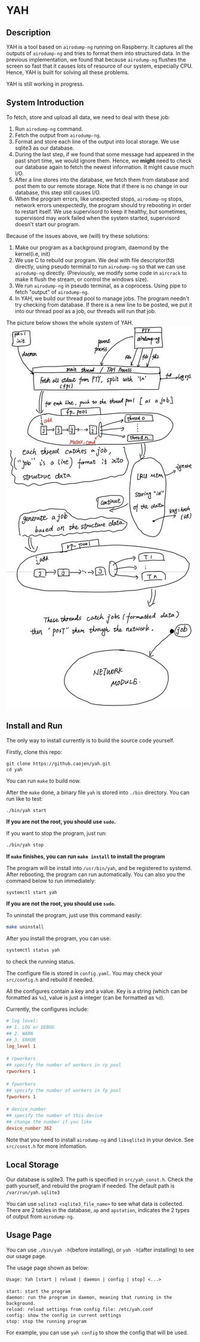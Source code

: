 # YAH

## Description
YAH is a tool based on ``airodump-ng`` running on Raspberry.
It captures all the outputs of ``airodump-ng`` and tries to format
them into structured data. In the previous implementation, we found
that because ``airodump-ng`` flushes the screen so fast that it
causes lots of resource of our system, especially CPU. Hence, YAH
is built for solving all these problems.

YAH is still working in progress.

## System Introduction
To fetch, store and upload all data, we need to deal with these job:

1. Run ``airodump-ng`` command.
2. Fetch the output from ``airodump-ng``.
3. Format and store each line of the output into local storage. We use sqlite3 as our database.
4. During the last step, if we found that some message had appeared in the past short time, we would ignore them. Hence, we **might** need to check our database again to fetch the newest information. It might cause much I/O.
5. After a line stores into the database, we fetch them from database and post them to our remote storage. Note that if there is no change in our database, this step still causes I/O.
6. When the program errors, like unexpected stops, ``airodump-ng`` stops, network errors unexpectedly, the program should try rebooting in order to restart itself. We use supervisord to keep it healthy, but sometimes, supervisord may work failed when the system started, supervisord doesn't start our program.

Because of the issues above, we (will) try these solutions:
1. Make our program as a background program, daemond by the kernel(i.e, init)
2. We use C to rebuild our program. We deal with file descriptor(fd) directly, using pseudo terminal to run ``airodump-ng`` so that we can use ``airodump-ng`` directly. (Previously, we modify some code in ``aircrack`` to make it flush the stream, or control the windows size).
3. We run ``airodump-ng`` in pseudo terminal, as a coprocess. Using pipe to fetch "output" of ``airodump-ng``.
4. In YAH, we build our thread pool to manage jobs. The program needn't try checking from database. If there is a new line to be posted, we put it into our thread pool as a job, our threads will run that job.

The picture below shows the whole system of YAH.
![](system.jpeg)

## Install and Run
The only way to install currently is to build the source code yourself.

Firstly, clone this repo:
```
git clone https://github.caojen/yah.git
cd yah
```

You can run ``make`` to build now.

After the ``make`` done, a binary file ``yah`` is stored into ``./bin`` directory. You can run like to test:
```
./bin/yah start
```

**If you are not the root, you should use ``sudo``.**

If you want to stop the program, just run:
```bash
./bin/yah stop
```

**If ``make``  finishes, you can run ``make install`` to install the program**

The program will be install into ``/usr/bin/yah``, and be registered to systemd. After rebooting, the program can run automatically. You can also you the command below to run immediately:
```bash
systemctl start yah
```
**If you are not the root, you should use ``sudo``.**

To uninstall the program, just use this command easily:
```bash
make uninstall
```

After you install the program, you can use:
```bash
systemctl status yah
```
to check the running status.

The configure file is stored in ``config.yaml``. You may check your ``src/config.h`` and rebuild if needed.

All the configures contain a key and a value. Key is a string (which can be formatted as ``%s``), value is just a integer (can be formatted as ``%d``).

Currently, the configures include:
```conf
# log level:
## 1. LOG or DEBUG
## 2. WARN
## 3. ERROR
log_level 1

# rpworkers
## specify the number of workers in rp_pool
rpworkers 1

# fpworkers
## specify the number of workers in fp_pool
fpworkers 1

# device_number
## specify the number of this device
## change the number if you like
device_number 362
```

Note that you need to install ``airodump-ng`` and ``libsqlite3`` in your device. See ``src/const.h`` for more infomation.

## Local Storage
Our database is sqlite3. The path is specified in ``src/yah_const.h``. Check the path yourself, and rebuild the program if needed. The default path is ``/var/run/yah.sqlite3``

You can use ``sqlite3 <sqlite3_file_name>`` to see what data is collected. There are 2 tables in the database, ``ap`` and ``apstation``, indicates the 2 types of output from ``airodump-ng``.

## Usage Page
You can use ``./bin/yah -h``(before installing), or ``yah -h``(after installing) to see our usage page.

The usage page shown as below:
```
Usage: Yah [start | reload | daemon | config | stop] <...>

start: start the program
daemon: run the program in daemon, meaning that running in the background.
reload: reload settings from config file: /etc/yah.conf
config: show the config in current settings
stop: stop the running program
```

For example, you can use ``yah config`` to show the config that will be used.
